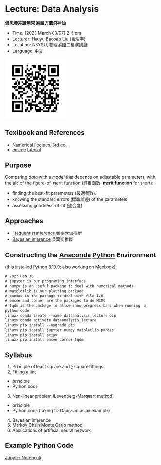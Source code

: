 # Lecture: Data Analysis
**憊思參差識無常 遍履方圜飛神仙**

* Time: (2023 March 03/07) 2-5 pm
* Lecturer: [Hauyu Baobab Liu](https://baobabyoo.github.io/) (呂浩宇)
* Location: NSYSU, 物理系館二樓演講廳
* Language: 中文

<img src="./images/Lecture_DataAnalysis_2023Feb_QR.png" alt="QRcode" width="200px"/>

## Textbook and References
- [Numerical Recipes, 3rd ed.](http://numerical.recipes/book/book.html)
- [emcee](https://emcee.readthedocs.io/en/stable/) [tutorial](https://emcee.readthedocs.io/en/stable/tutorials/line/)

## Purpose
Comparing *data* with a *model* that depends on adjustable parameters, with the aid of the figure-of-merit function (評價函數; **merit function** for short):
- finding the best-fit parameters (最適參數).
- knowing the standard errors (標準誤差) of the parameters
- assessing goodness-of-fit (適合度)

## Approaches
- [Frequentist inference](https://en.wikipedia.org/wiki/Frequentist_inference) 頻率學派推斷
- [Bayesian inference](https://en.wikipedia.org/wiki/Bayesian_inference) 貝葉斯推斷

## Constructing the [Anaconda](https://www.anaconda.com/products/distribution)  [Python](https://www.python.org/) Environment
(this installed Python 3.10.9; also working on Macbook)
```
# 2023.Feb.16
# jupyter is our programing interface
# numpy is an useful package to deal with numerical methods
# matplotlib is our plotting package
# pandas is the package to deal with file I/O
# emcee and corner are the packages to do MCMC
# tqdm is the package to allow show progress bars when running  a python code
linux> conda create --name dataanalysis_lecture pip
linux> conda activate dataanalysis_lecture
linux> pip install --upgrade pip
linux> pip install jupyter numpy matplotlib pandas
linux> pip install scipy
linux> pip install emcee corner tqdm
```

## Syllabus
1. Principle of least square and $\chi$ square fittings
2. Fitting a line
 - principle
 - Python code
3. Non-linear problem (Levenberg-Marquart method)
 - principle
 - Python code (taking 1D Gaussian as an example)
4. Bayesian inference
5. Markov Chain Monte Carlo method
6. Applications of artificial neural network

## Example Python Code
[Jupyter Notebook](https://github.com/baobabyoo/Lecture_DataAnalysis/blob/main/DataAnalysisLecture_2023March.ipynb)
